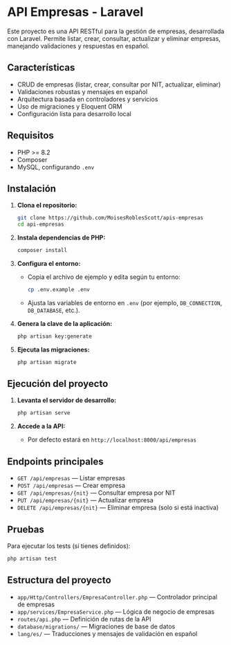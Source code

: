 # API Empresas - Laravel

Este proyecto es una API RESTful para la gestión de empresas, desarrollada con Laravel. Permite listar, crear, consultar, actualizar y eliminar empresas, manejando validaciones y respuestas en español.

## Características

- CRUD de empresas (listar, crear, consultar por NIT, actualizar, eliminar)
- Validaciones robustas y mensajes en español
- Arquitectura basada en controladores y servicios
- Uso de migraciones y Eloquent ORM
- Configuración lista para desarrollo local

## Requisitos

- PHP >= 8.2
- Composer
- MySQL, configurando `.env`

## Instalación

1. **Clona el repositorio:**
   ```sh
   git clone https://github.com/MoisesRoblesScott/apis-empresas
   cd api-empresas
   ```

2. **Instala dependencias de PHP:**
   ```sh
   composer install
   ```
3. **Configura el entorno:**
   - Copia el archivo de ejemplo y edita según tu entorno:
     ```sh
     cp .env.example .env
     ```
   - Ajusta las variables de entorno en `.env` (por ejemplo, `DB_CONNECTION`, `DB_DATABASE`, etc.).

4. **Genera la clave de la aplicación:**
   ```sh
   php artisan key:generate
   ```

5. **Ejecuta las migraciones:**
   ```sh
   php artisan migrate
   ```

## Ejecución del proyecto

1. **Levanta el servidor de desarrollo:**
   ```sh
   php artisan serve
   ```

2. **Accede a la API:**
   - Por defecto estará en `http://localhost:8000/api/empresas`

## Endpoints principales

- `GET /api/empresas` — Listar empresas
- `POST /api/empresas` — Crear empresa
- `GET /api/empresas/{nit}` — Consultar empresa por NIT
- `PUT /api/empresas/{nit}` — Actualizar empresa
- `DELETE /api/empresas/{nit}` — Eliminar empresa (solo si está inactiva)

## Pruebas

Para ejecutar los tests (si tienes definidos):

```sh
php artisan test
```

## Estructura del proyecto

- `app/Http/Controllers/EmpresaController.php` — Controlador principal de empresas
- `app/services/EmpresaService.php` — Lógica de negocio de empresas
- `routes/api.php` — Definición de rutas de la API
- `database/migrations/` — Migraciones de base de datos
- `lang/es/` — Traducciones y mensajes de validación en español
